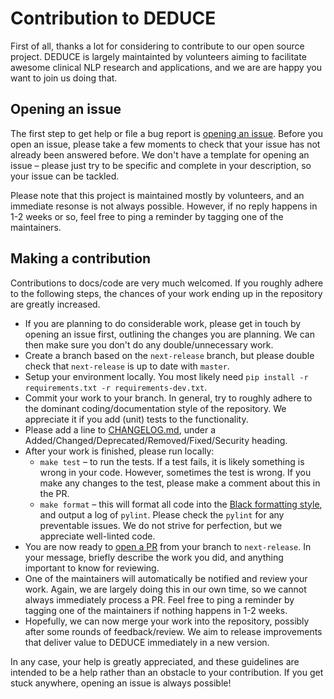 # Contribution to DEDUCE

First of all, thanks a lot for considering to contribute to our open source project. DEDUCE is largely maintainted by volunteers aiming to facilitate awesome clinical NLP research and applications, and we are are happy you want to join us doing that.  

## Opening an issue

The first step to get help or file a bug report is [opening an issue](https://github.com/vmenger/deduce/issues). Before you open an issue, please take a few moments to check that your issue has not already been answered before. We don't have a template for opening an issue – please just try to be specific and complete in your description, so your issue can be tackled. 

Please note that this project is maintained mostly by volunteers, and an immediate resonse is not always possible. However, if no reply happens in 1-2 weeks or so, feel free to ping a reminder by tagging one of the maintainers. 

## Making a contribution 

Contributions to docs/code are very much welcomed. If you roughly adhere to the following steps, the chances of your work ending up in the repository are greatly increased. 

* If you are planning to do considerable work, please get in touch by opening an issue first, outlining the changes you are planning. We can then make sure you don't do any double/unnecessary work. 
* Create a branch based on the `next-release` branch, but please double check that `next-release` is up to date with `master`.
* Setup your environment locally. You most likely need `pip install -r requirements.txt -r requirements-dev.txt`.
* Commit your work to your branch. In general, try to roughly adhere to the dominant coding/documentation style of the repository. We appreciate it if you add (unit) tests to the functionality.
* Please add a line to [CHANGELOG.md](CHANGELOG.md), under a Added/Changed/Deprecated/Removed/Fixed/Security heading.  
* After your work is finished, please run locally:
  * `make test` – to run the tests. If a test fails, it is likely something is wrong in your code. However, sometimes the test is wrong. If you make any changes to the test, please make a comment about this in the PR. 
  * `make format` – this will format all code into the [Black formatting style](https://github.com/psf/black), and output a log of `pylint`. Please check the `pylint` for any preventable issues. We do not strive for perfection, but we appreciate well-linted code. 
* You are now ready to [open a PR](https://github.com/vmenger/deduce/pulls) from your branch to `next-release`. In your message, briefly describe the work you did, and anything important to know for reviewing. 
* One of the maintainers will automatically be notified and review your work. Again, we are largely doing this in our own time, so we cannot always immediately process a PR. Feel free to ping a reminder by tagging one of the maintainers if nothing happens in 1-2 weeks. 
* Hopefully, we can now merge your work into the repository, possibly after some rounds of feedback/review. We aim to release improvements that deliver value to DEDUCE immediately in a new version. 

In any case, your help is greatly appreciated, and these guidelines are intended to be a help rather than an obstacle to your contribution. If you get stuck anywhere, opening an issue is always possible!